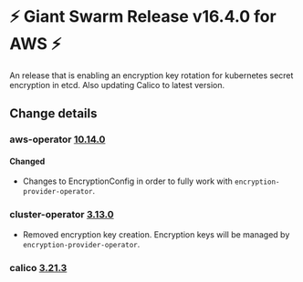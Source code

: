 # :zap: Giant Swarm Release v16.4.0 for AWS :zap:

An release that is enabling an encryption key rotation for kubernetes secret encryption in etcd. Also updating Calico to latest version.

## Change details


### aws-operator [10.14.0](https://github.com/giantswarm/aws-operator/releases/tag/v10.14.0)

#### Changed
- Changes to EncryptionConfig in order to fully work with `encryption-provider-operator`.



### cluster-operator [3.13.0](https://github.com/giantswarm/cluster-operator/releases/tag/v3.13.0)

- Removed encryption key creation. Encryption keys will be managed by `encryption-provider-operator`.


### calico [3.21.3](https://github.com/projectcalico/calico/releases/tag/v3.21.3)
